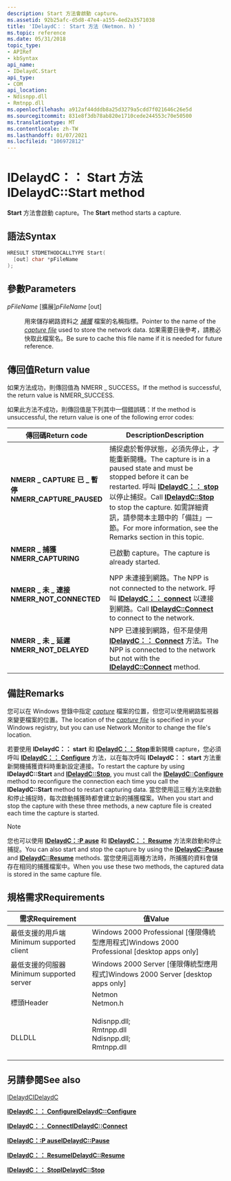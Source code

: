 ```yaml
---
description: Start 方法會啟動 capture。
ms.assetid: 92b25afc-d5d8-47e4-a155-4ed2a3571038
title: 'IDelaydC：： Start 方法 (Netmon. h) '
ms.topic: reference
ms.date: 05/31/2018
topic_type:
- APIRef
- kbSyntax
api_name:
- IDelaydC.Start
api_type:
- COM
api_location:
- Ndisnpp.dll
- Rmtnpp.dll
ms.openlocfilehash: a912af44dddb8a25d3279a5cdd7f021646c26e5d
ms.sourcegitcommit: 831e8f3db78ab820e1710cede244553c70e50500
ms.translationtype: MT
ms.contentlocale: zh-TW
ms.lasthandoff: 01/07/2021
ms.locfileid: "106972812"
---
```

# <a name="idelaydcstart-method"></a><span data-ttu-id="03836-103">IDelaydC：： Start 方法</span><span class="sxs-lookup"><span data-stu-id="03836-103">IDelaydC::Start method</span></span>

<span data-ttu-id="03836-104">**Start** 方法會啟動 capture。</span><span class="sxs-lookup"><span data-stu-id="03836-104">The **Start** method starts a capture.</span></span>

## <a name="syntax"></a><span data-ttu-id="03836-105">語法</span><span class="sxs-lookup"><span data-stu-id="03836-105">Syntax</span></span>


```C++
HRESULT STDMETHODCALLTYPE Start(
  [out] char *pFileName
);
```



## <a name="parameters"></a><span data-ttu-id="03836-106">參數</span><span class="sxs-lookup"><span data-stu-id="03836-106">Parameters</span></span>

<dl> <dt>

<span data-ttu-id="03836-107">*pFileName* \[擴展\]</span><span class="sxs-lookup"><span data-stu-id="03836-107">*pFileName* \[out\]</span></span>
</dt> <dd>

<span data-ttu-id="03836-108">用來儲存網路資料之 [*捕獲*](c.md) 檔案的名稱指標。</span><span class="sxs-lookup"><span data-stu-id="03836-108">Pointer to the name of the [*capture file*](c.md) used to store the network data.</span></span> <span data-ttu-id="03836-109">如果需要日後參考，請務必快取此檔案名。</span><span class="sxs-lookup"><span data-stu-id="03836-109">Be sure to cache this file name if it is needed for future reference.</span></span>

</dd> </dl>

## <a name="return-value"></a><span data-ttu-id="03836-110">傳回值</span><span class="sxs-lookup"><span data-stu-id="03836-110">Return value</span></span>

<span data-ttu-id="03836-111">如果方法成功，則傳回值為 NMERR \_ SUCCESS。</span><span class="sxs-lookup"><span data-stu-id="03836-111">If the method is successful, the return value is NMERR\_SUCCESS.</span></span>

<span data-ttu-id="03836-112">如果此方法不成功，則傳回值是下列其中一個錯誤碼：</span><span class="sxs-lookup"><span data-stu-id="03836-112">If the method is unsuccessful, the return value is one of the following error codes:</span></span>



| <span data-ttu-id="03836-113">傳回碼</span><span class="sxs-lookup"><span data-stu-id="03836-113">Return code</span></span>                                                                                           | <span data-ttu-id="03836-114">Description</span><span class="sxs-lookup"><span data-stu-id="03836-114">Description</span></span>                                                                                                                                                                                                                |
|-------------------------------------------------------------------------------------------------------|----------------------------------------------------------------------------------------------------------------------------------------------------------------------------------------------------------------------------|
| <dl> <span data-ttu-id="03836-115"><dt>**NMERR \_ CAPTURE 已 \_ 暫停**</dt></span><span class="sxs-lookup"><span data-stu-id="03836-115"><dt>**NMERR\_CAPTURE\_PAUSED**</dt></span></span> </dl> | <span data-ttu-id="03836-116">捕捉處於暫停狀態，必須先停止，才能重新開機。</span><span class="sxs-lookup"><span data-stu-id="03836-116">The capture is in a paused state and must be stopped before it can be restarted.</span></span> <span data-ttu-id="03836-117">呼叫 [**IDelaydC：： stop**](idelaydc-stop.md) 以停止捕捉。</span><span class="sxs-lookup"><span data-stu-id="03836-117">Call [**IDelaydC::Stop**](idelaydc-stop.md) to stop the capture.</span></span> <span data-ttu-id="03836-118">如需詳細資訊，請參閱本主題中的「備註」一節。</span><span class="sxs-lookup"><span data-stu-id="03836-118">For more information, see the Remarks section in this topic.</span></span><br/> |
| <dl> <span data-ttu-id="03836-119"><dt>**NMERR \_ 捕獲**</dt></span><span class="sxs-lookup"><span data-stu-id="03836-119"><dt>**NMERR\_CAPTURING**</dt></span></span> </dl>       | <span data-ttu-id="03836-120">已啟動 capture。</span><span class="sxs-lookup"><span data-stu-id="03836-120">The capture is already started.</span></span><br/>                                                                                                                                                                                 |
| <dl> <span data-ttu-id="03836-121"><dt>**NMERR \_ 未 \_ 連接**</dt></span><span class="sxs-lookup"><span data-stu-id="03836-121"><dt>**NMERR\_NOT\_CONNECTED**</dt></span></span> </dl>  | <span data-ttu-id="03836-122">NPP 未連接到網路。</span><span class="sxs-lookup"><span data-stu-id="03836-122">The NPP is not connected to the network.</span></span> <span data-ttu-id="03836-123">呼叫 [**IDelaydC：： connect**](idelaydc-connect.md) 以連接到網路。</span><span class="sxs-lookup"><span data-stu-id="03836-123">Call [**IDelaydC::Connect**](idelaydc-connect.md) to connect to the network.</span></span><br/>                                                                                          |
| <dl> <span data-ttu-id="03836-124"><dt>**NMERR \_ 未 \_ 延遲**</dt></span><span class="sxs-lookup"><span data-stu-id="03836-124"><dt>**NMERR\_NOT\_DELAYED**</dt></span></span> </dl>    | <span data-ttu-id="03836-125">NPP 已連接到網路，但不是使用 [**IDelaydC：： Connect**](idelaydc-connect.md) 方法。</span><span class="sxs-lookup"><span data-stu-id="03836-125">The NPP is connected to the network but not with the [**IDelaydC::Connect**](idelaydc-connect.md) method.</span></span><br/>                                                                                                      |



 

## <a name="remarks"></a><span data-ttu-id="03836-126">備註</span><span class="sxs-lookup"><span data-stu-id="03836-126">Remarks</span></span>

<span data-ttu-id="03836-127">您可以在 Windows 登錄中指定 [*capture*](c.md) 檔案的位置，但您可以使用網路監視器來變更檔案的位置。</span><span class="sxs-lookup"><span data-stu-id="03836-127">The location of the [*capture file*](c.md) is specified in your Windows registry, but you can use Network Monitor to change the file's location.</span></span>

<span data-ttu-id="03836-128">若要使用 **IDelaydC：： start** 和 [**IDelaydC：： Stop**](idelaydc-stop.md)重新開機 capture，您必須呼叫 [**IDelaydC：： Configure**](idelaydc-configure.md) 方法，以在每次呼叫 **IDelaydC：： start** 方法重新開機捕獲資料時重新設定連接。</span><span class="sxs-lookup"><span data-stu-id="03836-128">To restart the capture by using **IDelaydC::Start** and [**IDelaydC::Stop**](idelaydc-stop.md), you must call the [**IDelaydC::Configure**](idelaydc-configure.md) method to reconfigure the connection each time you call the **IDelaydC::Start** method to restart capturing data.</span></span> <span data-ttu-id="03836-129">當您使用這三種方法來啟動和停止捕捉時，每次啟動捕獲時都會建立新的捕獲檔案。</span><span class="sxs-lookup"><span data-stu-id="03836-129">When you start and stop the capture with these three methods, a new capture file is created each time the capture is started.</span></span>

> [!Note]  
> <span data-ttu-id="03836-130">您也可以使用 [**IDelaydC：:P ause**](idelaydc-pause.md) 和 [**IDelaydC：： Resume**](idelaydc-resume.md) 方法來啟動和停止捕捉。</span><span class="sxs-lookup"><span data-stu-id="03836-130">You can also start and stop the capture by using the [**IDelaydC::Pause**](idelaydc-pause.md) and [**IDelaydC::Resume**](idelaydc-resume.md) methods.</span></span> <span data-ttu-id="03836-131">當您使用這兩種方法時，所捕獲的資料會儲存在相同的捕獲檔案中。</span><span class="sxs-lookup"><span data-stu-id="03836-131">When you use these two methods, the captured data is stored in the same capture file.</span></span>

 

## <a name="requirements"></a><span data-ttu-id="03836-132">規格需求</span><span class="sxs-lookup"><span data-stu-id="03836-132">Requirements</span></span>



| <span data-ttu-id="03836-133">需求</span><span class="sxs-lookup"><span data-stu-id="03836-133">Requirement</span></span> | <span data-ttu-id="03836-134">值</span><span class="sxs-lookup"><span data-stu-id="03836-134">Value</span></span> |
|-------------------------------------|----------------------------------------------------------------------------------------------------------------------------------------------------------|
| <span data-ttu-id="03836-135">最低支援的用戶端</span><span class="sxs-lookup"><span data-stu-id="03836-135">Minimum supported client</span></span><br/> | <span data-ttu-id="03836-136">Windows 2000 Professional \[僅限傳統型應用程式\]</span><span class="sxs-lookup"><span data-stu-id="03836-136">Windows 2000 Professional \[desktop apps only\]</span></span><br/>                                                                                               |
| <span data-ttu-id="03836-137">最低支援的伺服器</span><span class="sxs-lookup"><span data-stu-id="03836-137">Minimum supported server</span></span><br/> | <span data-ttu-id="03836-138">Windows 2000 Server \[僅限傳統型應用程式\]</span><span class="sxs-lookup"><span data-stu-id="03836-138">Windows 2000 Server \[desktop apps only\]</span></span><br/>                                                                                                     |
| <span data-ttu-id="03836-139">標頭</span><span class="sxs-lookup"><span data-stu-id="03836-139">Header</span></span><br/>                   | <dl> <span data-ttu-id="03836-140"><dt>Netmon</dt></span><span class="sxs-lookup"><span data-stu-id="03836-140"><dt>Netmon.h</dt></span></span> </dl>                                                                      |
| <span data-ttu-id="03836-141">DLL</span><span class="sxs-lookup"><span data-stu-id="03836-141">DLL</span></span><br/>                      | <dl> <span data-ttu-id="03836-142"><dt>Ndisnpp.dll;</dt><dt>Rmtnpp.dll</dt></span><span class="sxs-lookup"><span data-stu-id="03836-142"><dt>Ndisnpp.dll; </dt> <dt>Rmtnpp.dll</dt></span></span> </dl> |



## <a name="see-also"></a><span data-ttu-id="03836-143">另請參閱</span><span class="sxs-lookup"><span data-stu-id="03836-143">See also</span></span>

<dl> <dt>

[<span data-ttu-id="03836-144">IDelaydC</span><span class="sxs-lookup"><span data-stu-id="03836-144">IDelaydC</span></span>](idelaydc.md)
</dt> <dt>

[<span data-ttu-id="03836-145">**IDelaydC：： Configure**</span><span class="sxs-lookup"><span data-stu-id="03836-145">**IDelaydC::Configure**</span></span>](idelaydc-configure.md)
</dt> <dt>

[<span data-ttu-id="03836-146">**IDelaydC：： Connect**</span><span class="sxs-lookup"><span data-stu-id="03836-146">**IDelaydC::Connect**</span></span>](idelaydc-connect.md)
</dt> <dt>

[<span data-ttu-id="03836-147">**IDelaydC：:P ause**</span><span class="sxs-lookup"><span data-stu-id="03836-147">**IDelaydC::Pause**</span></span>](idelaydc-pause.md)
</dt> <dt>

[<span data-ttu-id="03836-148">**IDelaydC：： Resume**</span><span class="sxs-lookup"><span data-stu-id="03836-148">**IDelaydC::Resume**</span></span>](idelaydc-resume.md)
</dt> <dt>

[<span data-ttu-id="03836-149">**IDelaydC：： Stop**</span><span class="sxs-lookup"><span data-stu-id="03836-149">**IDelaydC::Stop**</span></span>](idelaydc-stop.md)
</dt> </dl>

 

 




